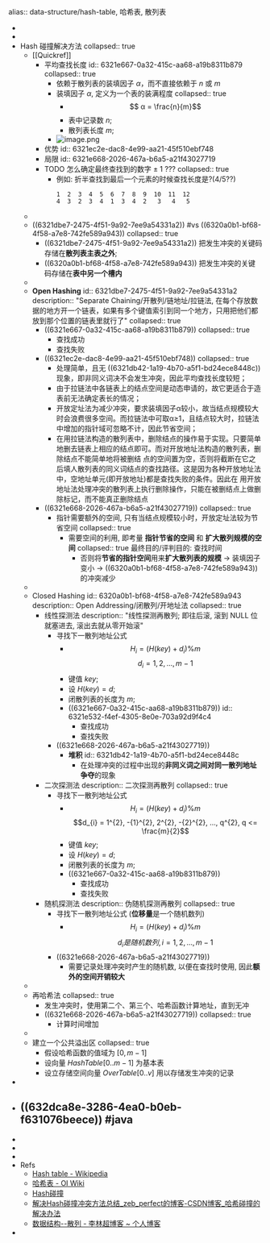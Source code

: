 alias:: data-structure/hash-table, 哈希表, 散列表

-
-
- Hash 碰撞解决方法
  collapsed:: true
  - [[Quickref]]
    - 平均查找长度
      id:: 6321e667-0a32-415c-aa68-a19b8311b879
      collapsed:: true
      - 依赖于散列表的装填因子 $α$，而不直接依赖于 $n$ 或 $m$
      - 装填因子 $α$, 定义为一个表的装满程度
        collapsed:: true
        - $$ α = \frac{n}{m}$$
        - 表中记录数 $n$;
        - 散列表长度 $m$;
      - ![image.png](../assets/algo/hashtable/image_1663168218242_0.png)
    - 优势
      id:: 6321ec2e-dac8-4e99-aa21-45f510ebf748
    - 局限
      id:: 6321e668-2026-467a-b6a5-a21f43027719
    - TODO 怎么确定最终查找到的数字 ± 1 ???
      collapsed:: true
      - 例如: 折半查找到最后一个元素的时候查找长度是?(4/5??)
        ```
        1  2  3  4  5  6  7  8  9  10  11  12
        4  3  2  3  4  1  3  4  2   3   4   5
        ```
  -
  - ((6321dbe7-2475-4f51-9a92-7ee9a54331a2)) #vs ((6320a0b1-bf68-4f58-a7e8-742fe589a943))
    collapsed:: true
    - ((6321dbe7-2475-4f51-9a92-7ee9a54331a2)) 把发生冲突的关键码存储在**散列表主表之外**;
    - ((6320a0b1-bf68-4f58-a7e8-742fe589a943)) 把发生冲突的关键码存储在**表中另一个槽内**
  -
  - **Open Hashing**
    id:: 6321dbe7-2475-4f51-9a92-7ee9a54331a2
    description:: "Separate Chaining/开散列/链地址/拉链法, 在每个存放数据的地方开一个链表，如果有多个键值索引到同一个地方，只用把他们都放到那个位置的链表里就行了"
    collapsed:: true
    - ((6321e667-0a32-415c-aa68-a19b8311b879))
      collapsed:: true
      - 查找成功
      - 查找失败
    - ((6321ec2e-dac8-4e99-aa21-45f510ebf748))
      collapsed:: true
      - 处理简单，且无 ((6321db42-1a19-4b70-a5f1-bd24ece8448c)) 现象，即非同义词决不会发生冲突，因此平均查找长度较短；
      - 由于拉链法中各链表上的结点空间是动态申请的，故它更适合于造表前无法确定表长的情况；
      - 开放定址法为减少冲突，要求装填因子α较小，故当结点规模较大时会浪费很多空间。而拉链法中可取α≥1，且结点较大时，拉链法中增加的指针域可忽略不计，因此节省空间；
      - 在用拉链法构造的散列表中，删除结点的操作易于实现。只要简单地删去链表上相应的结点即可。而对开放地址法构造的散列表，删除结点不能简单地将被删结 点的空间置为空，否则将截断在它之后填人散列表的同义词结点的查找路径。这是因为各种开放地址法中，空地址单元(即开放地址)都是查找失败的条件。因此在 用开放地址法处理冲突的散列表上执行删除操作，只能在被删结点上做删除标记，而不能真正删除结点
    - ((6321e668-2026-467a-b6a5-a21f43027719))
      collapsed:: true
      - 指针需要额外的空间, 只有当结点规模较小时，开放定址法较为节省空间
        collapsed:: true
        - 需要空间的利用, 即考量 **指针节省的空间** 和 **扩大散列规模的空间**
          collapsed:: true
          最终目的/评判目的: 查找时间
          - 否则将**节省的指针空间**用来**扩大散列表的规模** -> 装填因子变小 -> ((6320a0b1-bf68-4f58-a7e8-742fe589a943)) 的冲突减少
  -
  - Closed Hashing
    id:: 6320a0b1-bf68-4f58-a7e8-742fe589a943
    description:: Open Addressing/闭散列/开地址法
    collapsed:: true
    - 线性探测法
      description:: "线性探测再散列; 即往后滚, 滚到 NULL 位就塞进去, 滚出去就从零开始滚"
      - 寻找下一散列地址公式
        - $$H_{i} = (H(key) + d_{i} ) \% m$$
          $$d_{i} = 1, 2, ..., m-1$$
        - 键值 $key$;
        - 设 $H(key)=d$;
        - 闭散列表的长度为 $m$;
        - ((6321e667-0a32-415c-aa68-a19b8311b879))
          id:: 6321e532-f4ef-4305-8e0e-703a92d9f4c4
          - 查找成功
          - 查找失败
      - ((6321e668-2026-467a-b6a5-a21f43027719))
        - **堆积**
          id:: 6321db42-1a19-4b70-a5f1-bd24ece8448c
          - 在处理冲突的过程中出现的**非同义词之间对同一散列地址争夺**的现象
    - 二次探测法
      description:: 二次探测再散列
      collapsed:: true
      - 寻找下一散列地址公式
        - $$H_{i} = (H(key) + d_{i} ) \% m$$
          $$d_{i} = 1^{2}, -{1}^{2}, 2^{2}, -{2}^{2}, ..., q^{2}, q <= \frac{m}{2}$$
        - 键值 $key$;
        - 设 $H(key)=d$;
        - 闭散列表的长度为 $m$;
        - ((6321e667-0a32-415c-aa68-a19b8311b879))
          - 查找成功
          - 查找失败
    - 随机探测法
      description:: 伪随机探测再散列
      collapsed:: true
      - 寻找下一散列地址公式 (**位移量**是一个随机数列)
        - $$H_{i} = (H(key) + d_{i} ) \% m$$
          $$d_{i} 是随机数列, i=1, 2, ..., m-1$$
      - ((6321e668-2026-467a-b6a5-a21f43027719))
        - 需要记录处理冲突时产生的随机数, 以便在查找时使用, 因此**额外的空间开销较大**
  -
  - 再哈希法
    collapsed:: true
    - 发生冲突时，使用第二个、第三个、哈希函数计算地址，直到无冲
    - ((6321e668-2026-467a-b6a5-a21f43027719))
      collapsed:: true
      - 计算时间增加
  -
  - 建立一个公共溢出区
    collapsed:: true
    - 假设哈希函数的值域为 $[0,m-1]$
    - 设向量 $HashTable[0..m-1]$ 为基本表
    - 设立存储空间向量 $OverTable[0..v]$ 用以存储发生冲突的记录
-
- ## ((632dca8e-3286-4ea0-b0eb-f631076beece)) #java
-
-
-
- Refs
  - [Hash table - Wikipedia](https://en.wikipedia.org/wiki/Hash_table)
  - [哈希表 - OI Wiki](https://oi-wiki.org/ds/hash/#%E6%8B%89%E9%93%BE%E6%B3%95)
  - [Hash碰撞](https://www.cnblogs.com/little-fly/p/7907935.html)
  - [解决Hash碰撞冲突方法总结_zeb_perfect的博客-CSDN博客_哈希碰撞的解决办法](https://blog.csdn.net/zeb_perfect/article/details/52574915)
  - [数据结构--散列 - 李林超博客 ~ 个人博客](https://lilinchao.com/archives/448.html)
-